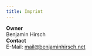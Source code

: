 ```yaml
---
title: Imprint
---
```

**Owner**  
Benjamin Hirsch
 \
**Contact**  
E-Mail: mail@benjaminhirsch.net
